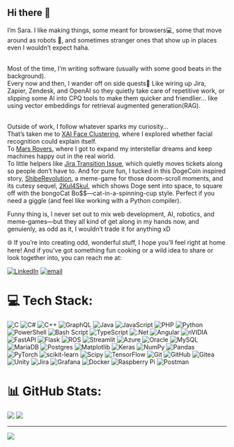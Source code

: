 ## Hi there 👋

I’m Sara. I like making things, some meant for browsers💻, some that move around as robots 🤖, and sometimes stranger ones that show up in places even I wouldn’t expect haha.

<br>Most of the time, I’m writing software (usually with some good beats in the background).
<br>Every now and then, I wander off on side quests🫣 Like wiring up Jira, Zapier, Zendesk, and OpenAI so they quietly take care of repetitive work, or slipping some AI into CPQ tools to make them quicker and friendlier… like using vector embeddings for retrieval augmented generation(RAG).

<br>Outside of work, I follow whatever sparks my curiosity...
<br>That’s taken me to [XAI Face Clustering](https://github.com/karbolak/xai-face-clustering), where I explored whether facial recognition could explain itself.
<br>To [Mars Rovers](https://github.com/orgs/makercie-rug/teams/maintenance-onsite_2024), where I got to expand my interstellar dreams and keep machines happy out in the real world.
<br>To little helpers like [Jira Transition Issue](https://github.com/Elfsquad/jira-transition-issue), which quietly moves tickets along so people don’t have to.
And for pure fun, I tucked in this DogeCoin inspired story, [ShibeRevolution](https://github.com/KodeInInk/ShibeRevolution), a meme-game for those doom-scroll moments, and its cutesy sequel, [2Kul4Skul](https://github.com/KodeInInk/2Kul4Skul), which shows Doge sent into space, to square off with the bongoCat Bo$$—cat-in-a-spinning-cup style. Perfect if you need a giggle (and feel like working with a Python compiler).


Funny thing is, I never set out to mix web development, AI, robotics, and meme-games—but they all kind of get along in my hands now, and genuienly, as odd as it, I wouldn’t trade it for anything xD



🌐 If you’re into creating odd, wonderful stuff, I hope you’ll feel right at home here! And if you’ve got something fun cooking or a wild idea to share or look together into, you can reach me at:

[![LinkedIn](https://img.shields.io/badge/LinkedIn-%230077B5.svg?logo=linkedin&logoColor=white)](https://linkedin.com/in/SaraAnaBota) [![email](https://img.shields.io/badge/Email-D14836?logo=gmail&logoColor=white)](mailto:saraanabv@yahoo.com) 

# 💻 Tech Stack:
![C](https://img.shields.io/badge/c-%2300599C.svg?style=for-the-badge&logo=c&logoColor=white) ![C#](https://img.shields.io/badge/c%23-%23239120.svg?style=for-the-badge&logo=csharp&logoColor=white) ![C++](https://img.shields.io/badge/c++-%2300599C.svg?style=for-the-badge&logo=c%2B%2B&logoColor=white) ![GraphQL](https://img.shields.io/badge/-GraphQL-E10098?style=for-the-badge&logo=graphql&logoColor=white) ![Java](https://img.shields.io/badge/java-%23ED8B00.svg?style=for-the-badge&logo=openjdk&logoColor=white) ![JavaScript](https://img.shields.io/badge/javascript-%23323330.svg?style=for-the-badge&logo=javascript&logoColor=%23F7DF1E) ![PHP](https://img.shields.io/badge/php-%23777BB4.svg?style=for-the-badge&logo=php&logoColor=white) ![Python](https://img.shields.io/badge/python-3670A0?style=for-the-badge&logo=python&logoColor=ffdd54) ![PowerShell](https://img.shields.io/badge/PowerShell-%235391FE.svg?style=for-the-badge&logo=powershell&logoColor=white) ![Bash Script](https://img.shields.io/badge/bash_script-%23121011.svg?style=for-the-badge&logo=gnu-bash&logoColor=white) ![TypeScript](https://img.shields.io/badge/typescript-%23007ACC.svg?style=for-the-badge&logo=typescript&logoColor=white) ![.Net](https://img.shields.io/badge/.NET-5C2D91?style=for-the-badge&logo=.net&logoColor=white) ![Angular](https://img.shields.io/badge/angular-%23DD0031.svg?style=for-the-badge&logo=angular&logoColor=white) ![nVIDIA](https://img.shields.io/badge/cuda-000000.svg?style=for-the-badge&logo=nVIDIA&logoColor=green) ![FastAPI](https://img.shields.io/badge/FastAPI-005571?style=for-the-badge&logo=fastapi) ![Flask](https://img.shields.io/badge/flask-%23000.svg?style=for-the-badge&logo=flask&logoColor=white) ![ROS](https://img.shields.io/badge/ros-%230A0FF9.svg?style=for-the-badge&logo=ros&logoColor=white) ![Streamlit](https://img.shields.io/badge/Streamlit-%23FE4B4B.svg?style=for-the-badge&logo=streamlit&logoColor=white) ![Azure](https://img.shields.io/badge/azure-%230072C6.svg?style=for-the-badge&logo=microsoftazure&logoColor=white) ![Oracle](https://img.shields.io/badge/Oracle-F80000?style=for-the-badge&logo=oracle&logoColor=white) ![MySQL](https://img.shields.io/badge/mysql-4479A1.svg?style=for-the-badge&logo=mysql&logoColor=white) ![MariaDB](https://img.shields.io/badge/MariaDB-003545?style=for-the-badge&logo=mariadb&logoColor=white) ![Postgres](https://img.shields.io/badge/postgres-%23316192.svg?style=for-the-badge&logo=postgresql&logoColor=white) ![Matplotlib](https://img.shields.io/badge/Matplotlib-%23ffffff.svg?style=for-the-badge&logo=Matplotlib&logoColor=black) ![Keras](https://img.shields.io/badge/Keras-%23D00000.svg?style=for-the-badge&logo=Keras&logoColor=white) ![NumPy](https://img.shields.io/badge/numpy-%23013243.svg?style=for-the-badge&logo=numpy&logoColor=white) ![Pandas](https://img.shields.io/badge/pandas-%23150458.svg?style=for-the-badge&logo=pandas&logoColor=white) ![PyTorch](https://img.shields.io/badge/PyTorch-%23EE4C2C.svg?style=for-the-badge&logo=PyTorch&logoColor=white) ![scikit-learn](https://img.shields.io/badge/scikit--learn-%23F7931E.svg?style=for-the-badge&logo=scikit-learn&logoColor=white) ![Scipy](https://img.shields.io/badge/SciPy-%230C55A5.svg?style=for-the-badge&logo=scipy&logoColor=%white) ![TensorFlow](https://img.shields.io/badge/TensorFlow-%23FF6F00.svg?style=for-the-badge&logo=TensorFlow&logoColor=white) ![Git](https://img.shields.io/badge/git-%23F05033.svg?style=for-the-badge&logo=git&logoColor=white) ![GitHub](https://img.shields.io/badge/github-%23121011.svg?style=for-the-badge&logo=github&logoColor=white) ![Gitea](https://img.shields.io/badge/Gitea-34495E?style=for-the-badge&logo=gitea&logoColor=5D9425) ![Unity](https://img.shields.io/badge/unity-%23000000.svg?style=for-the-badge&logo=unity&logoColor=white) ![Jira](https://img.shields.io/badge/jira-%230A0FFF.svg?style=for-the-badge&logo=jira&logoColor=white) ![Grafana](https://img.shields.io/badge/grafana-%23F46800.svg?style=for-the-badge&logo=grafana&logoColor=white) ![Docker](https://img.shields.io/badge/docker-%230db7ed.svg?style=for-the-badge&logo=docker&logoColor=white) ![Raspberry Pi](https://img.shields.io/badge/-Raspberry_Pi-C51A4A?style=for-the-badge&logo=Raspberry-Pi) ![Postman](https://img.shields.io/badge/Postman-FF6C37?style=for-the-badge&logo=postman&logoColor=white)
# 📊 GitHub Stats:
![](https://github-readme-stats.vercel.app/api?username=kodeinink&theme=tokyonight&hide_border=false&include_all_commits=true&count_private=true)
![](https://nirzak-streak-stats.vercel.app/?user=kodeinink&theme=tokyonight&hide_border=false&hide_current_streak=true&exclude_days=Sat,Sun)<br/>

---
[![](https://visitcount.itsvg.in/api?id=kodeinink&icon=10&color=9)](https://visitcount.itsvg.in)

<!-- Proudly created with GPRM ( https://gprm.itsvg.in ) -->
